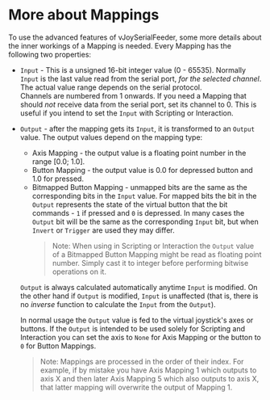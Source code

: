 # More about Mappings

To use the advanced features of vJoySerialFeeder, some more details about the inner workings of
a Mapping is needed. Every Mapping has the following two properties:
* `Input` - This is a unsigned 16-bit integer value (0 - 65535). Normally `Input` is the last
value read from the serial port, _for the selected channel_. The actual
value range depends on the serial protocol.\
Channels are numbered from 1 onwards. If you need a Mapping that should _not_
receive data from the serial port, set its channel to 0. This is useful if you
intend to set the `Input` with Scripting or Interaction.

* `Output` - after the mapping gets its `Input`, it is transformed to an `Output`
value. The output values depend on the mapping type:
  * Axis Mapping - the output value is a floating point number in the range [0.0; 1.0].
  * Button Mapping - the output value is 0.0 for depressed button and 1.0 for pressed.
  * Bitmapped Button Mapping - unmapped bits are the same as the corresponding
    bits in the `Input` value. For mapped bits the bit in the `Output` represents
	the state of the virtual button that the bit commands -
	`1` if pressed and `0` is depressed. In many cases the `Output` bit will be
	the same as the corresponding `Input` bit, but when `Invert` or `Trigger`
	are used they may differ.
    > Note: When using in Scripting or Interaction the `Output` value of a
      Bitmapped Button Mapping might be read as floating point
      number. Simply cast it to integer before performing bitwise operations on it.

  `Output` is always calculated automatically anytime `Input` is modified. On the other
  hand if `Output` is modified, `Input` is unaffected (that is, there is no _inverse_ function
  to calculate the `Input` from the `Output`).

  In normal usage the `Output` value is fed to the virtual joystick's axes or buttons.
  If the `Output` is intended to be used solely for Scripting and
  Interaction you can set the axis to `None` for Axis Mapping or the button to `0`
  for Button Mappings.
  
  > Note: Mappings are processed in the order of their index. For example, if by mistake you have
  Axis Mapping 1 which outputs to axis X and then later Axis Mapping 5
  which also outputs to axis X, that latter mapping will overwrite the output of Mapping 1.